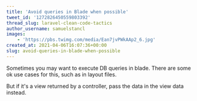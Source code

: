 ```yaml
---
title: 'Avoid queries in Blade when possible'
tweet_id: '1272826450559803392'
thread_slug: laravel-clean-code-tactics
author_username: samuelstancl
images:
    - 'https://pbs.twimg.com/media/Ean7jvPWkAAp2_6.jpg'
created_at: 2021-04-06T16:07:36+00:00
slug: avoid-queries-in-blade-when-possible
---
```


Sometimes you may want to execute DB queries in blade. There are some ok use cases for this, such as in layout files.

But if it's a view returned by a controller, pass the data in the view data instead.